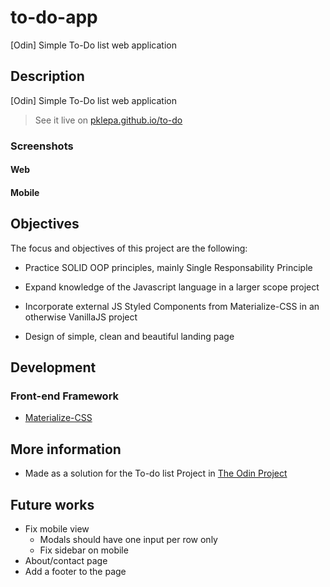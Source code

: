 # to-do-app
[Odin] Simple To-Do list web application 

## Description

[Odin] Simple To-Do list web application 

> See it live on [pklepa.github.io/to-do](https://pklepa.github.io/to-do/)

### Screenshots

#### Web

#### Mobile

## Objectives

The focus and objectives of this project are the following:

- Practice SOLID OOP principles, mainly Single Responsability Principle

- Expand knowledge of the Javascript language in a larger scope project

- Incorporate external JS Styled Components from Materialize-CSS in an otherwise VanillaJS project

- Design of simple, clean and beautiful landing page

## Development

### Front-end Framework

- [Materialize-CSS](https://materializecss.com/)

## More information

- Made as a solution for the To-do list Project in [The Odin Project](https://www.theodinproject.com/courses/javascript/lessons/todo-list)

## Future works

- Fix mobile view
  - Modals should have one input per row only
  - Fix sidebar on mobile
- About/contact page
- Add a footer to the page
